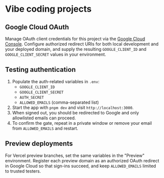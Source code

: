 Vibe coding projects
====================

## Google Cloud OAuth

Manage OAuth client credentials for this project via the [Google Cloud Console](https://console.cloud.google.com/auth/clients?project=ctalau-vibe-coding). Configure authorized redirect URIs for both local development and your deployed domain, and supply the resulting `GOOGLE_CLIENT_ID` and `GOOGLE_CLIENT_SECRET` values in your environment.

## Testing authentication

1. Populate the auth-related variables in `.env`:
   - `GOOGLE_CLIENT_ID`
   - `GOOGLE_CLIENT_SECRET`
   - `AUTH_SECRET`
   - `ALLOWED_EMAILS` (comma-separated list)
2. Start the app with `pnpm dev` and visit `http://localhost:3000`.
3. When signed out, you should be redirected to Google and only allowlisted emails can proceed.
4. To confirm the gate, repeat in a private window or remove your email from `ALLOWED_EMAILS` and restart.

## Preview deployments

For Vercel preview branches, set the same variables in the "Preview" environment. Register each preview domain as an authorized OAuth redirect in Google Cloud so that sign-ins succeed, and keep `ALLOWED_EMAILS` limited to trusted testers.

